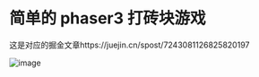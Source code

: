 # 简单的 phaser3 打砖块游戏
这是对应的掘金文章https://juejin.cn/spost/7243081126825820197

![image](https://github.com/imoo666/block/assets/128702888/6ccf6387-e80e-4c07-9acc-2fc734c84c17)
